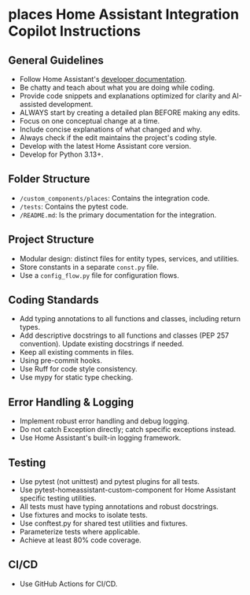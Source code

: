 # places Home Assistant Integration Copilot Instructions

## General Guidelines
- Follow Home Assistant's [developer documentation](https://developers.home-assistant.io/docs/).
- Be chatty and teach about what you are doing while coding.
- Provide code snippets and explanations optimized for clarity and AI-assisted development.
- ALWAYS start by creating a detailed plan BEFORE making any edits.
- Focus on one conceptual change at a time.
- Include concise explanations of what changed and why.
- Always check if the edit maintains the project's coding style.
- Develop with the latest Home Assistant core version.
- Develop for Python 3.13+.

## Folder Structure

- `/custom_components/places`: Contains the integration code.
- `/tests`: Contains the pytest code.
- `/README.md`: Is the primary documentation for the integration.

## Project Structure
- Modular design: distinct files for entity types, services, and utilities.
- Store constants in a separate `const.py` file.
- Use a `config_flow.py` file for configuration flows.

## Coding Standards
- Add typing annotations to all functions and classes, including return types.
- Add descriptive docstrings to all functions and classes (PEP 257 convention). Update existing docstrings if needed.
- Keep all existing comments in files.
- Using pre-commit hooks.
- Use Ruff for code style consistency.
- Use mypy for static type checking.

## Error Handling & Logging
- Implement robust error handling and debug logging.
- Do not catch Exception directly; catch specific exceptions instead.
- Use Home Assistant's built-in logging framework.

## Testing
- Use pytest (not unittest) and pytest plugins for all tests.
- Use pytest-homeassistant-custom-component for Home Assistant specific testing utilities.
- All tests must have typing annotations and robust docstrings.
- Use fixtures and mocks to isolate tests.
- Use conftest.py for shared test utilities and fixtures.
- Parameterize tests where applicable.
- Achieve at least 80% code coverage.

## CI/CD
- Use GitHub Actions for CI/CD.
